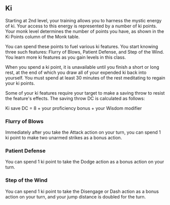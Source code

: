## Ki
Starting at 2nd level, your training allows you to harness the mystic energy of ki. Your access to this energy is represented by a number of ki points. Your monk level determines the number of points you have, as shown in the Ki Points column of the Monk table.

You can spend these points to fuel various ki features. You start knowing three such features: Flurry of Blows, Patient Defense, and Step of the Wind. You learn more ki features as you gain levels in this class.

When you spend a ki point, it is unavailable until you finish a short or long rest, at the end of which you draw all of your expended ki back into yourself. You must spend at least 30 minutes of the rest meditating to regain your ki points.

Some of your ki features require your target to make a saving throw to resist the feature's effects. The saving throw DC is calculated as follows:

Ki save DC = 8 + your proficiency bonus + your Wisdom modifier

### Flurry of Blows
Immediately after you take the Attack action on your turn, you can spend 1 ki point to make two unarmed strikes as a bonus action.

### Patient Defense
You can spend 1 ki point to take the Dodge action as a bonus action on your turn.

### Step of the Wind
You can spend 1 ki point to take the Disengage or Dash action as a bonus action on your turn, and your jump distance is doubled for the turn.

